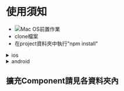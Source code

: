 # 使用須知
- ![Mac OS前置作業](https://medium.com/@mingjunlu/how-to-create-a-react-native-project-ab9a35e2427d)
- clone檔案
- 在project資料夾中執行"npm install"
<details><summary>ios</summary>

## 前備
- cocoapods

## 接續步驟
- `cd ios`
- `pod install`
- `cd ..`
- `react-native run-ios`

## 常見問題
### [圖片沒有出現](https://github.com/facebook/react-native/issues/29279#issuecomment-658244428)
### customer首頁不斷出現warning
- 至`node_modules/react-native-banner-carousel/out/Carousel.js`的第298行下新增`useNativeDrive: false`
- ![](https://i.imgur.com/xpzUTR6.png)

</details>

<details><summary>android</summary>

- `react-native run-anroid`
</details>


## 擴充Component請見各資料夾內